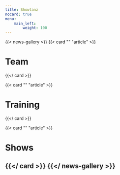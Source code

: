 ```yaml
---
title: Showtanz
nocard: true
menu:
    main_left:
        weight: 100
---
```

{{< news-gallery >}}
{{< card "" "article" >}}
# Team
{{</ card >}}

{{< card "" "article" >}}
# Training
{{</ card >}}

{{< card "" "article" >}}
# Shows
{{</ card >}}
{{</ news-gallery >}}
---